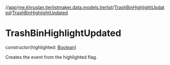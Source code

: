 //[app](../../../index.md)/[me.khruslan.tierlistmaker.data.models.tierlist](../index.md)/[TrashBinHighlightUpdated](index.md)/[TrashBinHighlightUpdated](-trash-bin-highlight-updated.md)

# TrashBinHighlightUpdated

constructor(highlighted: [Boolean](https://kotlinlang.org/api/latest/jvm/stdlib/kotlin/-boolean/index.html))

Creates the event from the highlighted flag.
